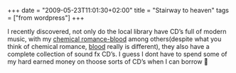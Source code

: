 +++
date = "2009-05-23T11:01:30+02:00"
title = "Stairway to heaven"
tags = ["from wordpress"]
+++

I recently discovered, not only do the local library have CD’s full of modern music, with my [chemical romance-blood](http://www.youtube.com/watch?v=9CB4obgXtw4) among others(despite what you think of chemical romance, [blood](http://www.youtube.com/watch?v=9CB4obgXtw4) really is different), they also have a complete collection of sound fx CD’s. I guess I dont have to spend some of my hard earned money on thoose sorts of CD’s when I can borrow 🙂
